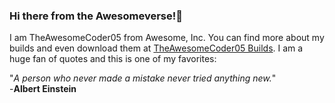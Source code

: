 ### Hi there from the Awesomeverse!👋

I am TheAwesomeCoder05 from Awesome, Inc. You can find more about my builds and even download them at [TheAwesomeCoder05 Builds](https://bit.ly/3bXQtWK). I am a huge fan of quotes and this is one of my favorites:

"_A person who never made a mistake never tried anything new._" 
<br>
-**Albert Einstein**
